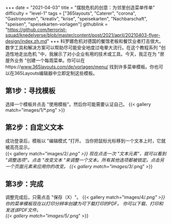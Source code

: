+++
date = "2021-04-03"
title = "摆脱危机的创意：为邻里创造菜单传单"
difficulty = "level-1"
tags = ["365layouts", "Caterer", "corona", "Gastronomen", "kreativ", "krise", "speisekarten", "Nachbarschaft", "speisen", "speisekarten-vorlagen"]
githublink = "https://github.com/terrorist-squad/knedelverse/blob/master/content/post/2021/april/20210403-flyer-design/index.zh.md"
+++
科罗娜危机对德国的餐馆老板和餐饮业者打击很大。数字工具和解决方案可以帮助尽可能安全地度过电晕大流行。在这个教程系列 "创造性地走出危机 "中，我展示了对小企业有用的技术或工具。今天，我正在为 "房屋外业务 "创建一个每周菜单。你可以在https://www.365layouts.com/de/vorlagen/menu/ 找到许多菜单模板。你也可以在365Layouts编辑器中立即定制这些模板。
## 第1步：寻找模板
选择一个模板并点击 "使用模板"。然后你可能需要认证自己。
{{< gallery match="images/1/*.png" >}}

## 第2步：自定义文本
成功登录后，模板以 "编辑模式 "打开。  当你把鼠标光标移到一个文本上时，它就被高亮显示。  
{{< gallery match="images/2/*.png" >}}
现在点击一次 "文本元素"，就可以看到 "调整选项"。点击 "改变文本 "来调整一个文本。所有其他选项都被锁定。点击另一个页面元素来应用你的改变。
{{< gallery match="images/3/*.png" >}}

## 第3步：完成
调整完成后，只需点击 "保存（X）"。
{{< gallery match="images/4/*.png" >}}
你的菜单模板现在以打印分辨率创建为可下载打印的PDF。  你可以下载、打印和发送该PDF文件。   
{{< gallery match="images/5/*.png" >}}
